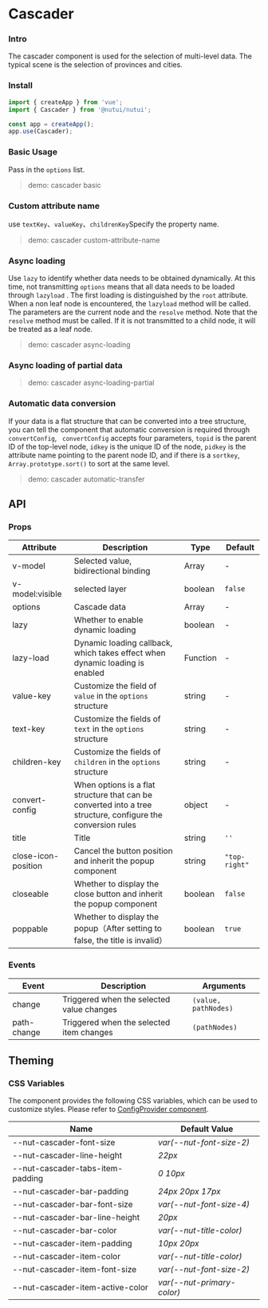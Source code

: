 # Cascader

### Intro

The cascader component is used for the selection of multi-level data. The typical scene is the selection of provinces and cities.

### Install

```js
import { createApp } from 'vue';
import { Cascader } from '@nutui/nutui';

const app = createApp();
app.use(Cascader);
```

### Basic Usage

Pass in the `options` list.

> demo: cascader basic

### Custom attribute name

use `textKey`、`valueKey`、`childrenKey`Specify the property name.

> demo: cascader custom-attribute-name

### Async loading

Use `lazy` to identify whether data needs to be obtained dynamically. At this time, not transmitting `options` means that all data needs to be loaded through `lazyload` . The first loading is distinguished by the `root` attribute. When a non leaf node is encountered, the `lazyload` method will be called. The parameters are the current node and the `resolve` method. Note that the `resolve` method must be called. If it is not transmitted to a child node, it will be treated as a leaf node.

> demo: cascader async-loading

### Async loading of partial data

> demo: cascader async-loading-partial

### Automatic data conversion

If your data is a flat structure that can be converted into a tree structure, you can tell the component that automatic conversion is required through `convertConfig`, ` convertConfig` accepts four parameters, `topid` is the parent ID of the top-level node, `idkey` is the unique ID of the node, `pidkey` is the attribute name pointing to the parent node ID, and if there is a `sortkey`, `Array.prototype.sort()` to sort at the same level.

> demo: cascader automatic-transfer

## API

### Props

| Attribute | Description | Type | Default |
| --- | --- | --- | --- |
| v-model | Selected value, bidirectional binding | Array | - |
| v-model:visible | selected layer | boolean | `false` |
| options | Cascade data | Array | - |
| lazy | Whether to enable dynamic loading | boolean | - |
| lazy-load | Dynamic loading callback, which takes effect when dynamic loading is enabled | Function | - |
| value-key | Customize the field of `value` in the `options` structure | string | - |
| text-key | Customize the fields of `text` in the `options` structure | string | - |
| children-key | Customize the fields of `children` in the `options` structure | string | - |
| convert-config | When options is a flat structure that can be converted into a tree structure, configure the conversion rules | object | - |
| title | Title | string | `''` |
| close-icon-position | Cancel the button position and inherit the popup component | string | `"top-right"` |
| closeable | Whether to display the close button and inherit the popup component | boolean | `false` |
| poppable | Whether to display the popup（After setting to false, the title is invalid） | boolean | `true` |

### Events

| Event | Description | Arguments |
| --- | --- | --- |
| change | Triggered when the selected value changes | `(value, pathNodes)` |
| path-change | Triggered when the selected item changes | `(pathNodes) ` |

## Theming

### CSS Variables

The component provides the following CSS variables, which can be used to customize styles. Please refer to [ConfigProvider component](#/en-US/component/configprovider).

| Name | Default Value |
| --- | --- |
| --nut-cascader-font-size | _var(--nut-font-size-2)_ |
| --nut-cascader-line-height | _22px_ |
| --nut-cascader-tabs-item-padding | _0 10px_ |
| --nut-cascader-bar-padding | _24px 20px 17px_ |
| --nut-cascader-bar-font-size | _var(--nut-font-size-4)_ |
| --nut-cascader-bar-line-height | _20px_ |
| --nut-cascader-bar-color | _var(--nut-title-color)_ |
| --nut-cascader-item-padding | _10px 20px_ |
| --nut-cascader-item-color | _var(--nut-title-color)_ |
| --nut-cascader-item-font-size | _var(--nut-font-size-2)_ |
| --nut-cascader-item-active-color | _var(--nut-primary-color)_ |

